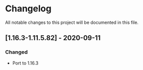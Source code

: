 # Changelog
All notable changes to this project will be documented in this file.

## [1.16.3-1.11.5.82] - 2020-09-11
### Changed
 - Port to 1.16.3